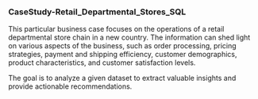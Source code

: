### CaseStudy-Retail_Departmental_Stores_SQL
This particular business case focuses on the operations of a retail departmental store chain in a new country. The information can shed light on various aspects of the business, such as order processing, pricing strategies, payment and shipping efficiency, customer demographics, product characteristics, and customer satisfaction levels.

The goal is to analyze a given dataset to extract valuable insights and provide actionable recommendations.
